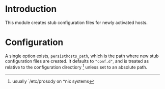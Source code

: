 Introduction
============

This module creates stub configuration files for newly activated hosts.

Configuration
=============

A single option exists, `persisthosts_path`, which is the path where new
stub configuration files are created. It defaults to `"conf.d"`, and is
treated as relative to the configuration directiory [^1] unless set to
an absolute path.

[^1]: usually \`/etc/prosody on \*nix systems
